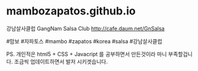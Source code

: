 # mambozapatos.github.io




강남살사클럽 GangNam Salsa Club 
http://cafe.daum.net/GnSalsa


#맘보 #자파토스 #mambo #zapatos #korea #salsa #강남살사클럽


PS. 개인적은 html5 + CSS + Javacript 를 공부하면서 만든것이라 마니 부족할겁니다. 
조금씩 업데이트하면서 발저 시키겟습니다. 
